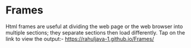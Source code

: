 # Frames
Html frames are useful at dividing the web page or the web browser into multiple sections; they separate sections then load differently.
Tap on the link to view the output:- https://rahuljava-1.github.io/Frames/
